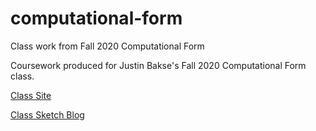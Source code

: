 # computational-form
 Class work from Fall 2020 Computational Form

 Coursework produced for Justin Bakse's Fall 2020 Computational Form class. 

 [Class Site](https://compform.net/2020fall/)

 [Class Sketch Blog](http://sketches2020fall.compform.net/)

